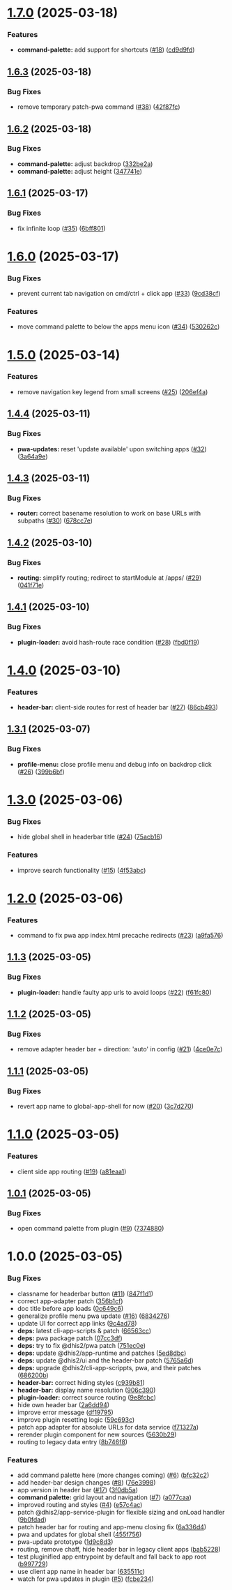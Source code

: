 # [1.7.0](https://github.com/dhis2/global-shell-app/compare/v1.6.3...v1.7.0) (2025-03-18)


### Features

* **command-palette:** add support for shortcuts ([#18](https://github.com/dhis2/global-shell-app/issues/18)) ([cd9d9fd](https://github.com/dhis2/global-shell-app/commit/cd9d9fdd7924fadf8372754ff873a39bf20655e4))

## [1.6.3](https://github.com/dhis2/global-shell-app/compare/v1.6.2...v1.6.3) (2025-03-18)


### Bug Fixes

* remove temporary patch-pwa command ([#38](https://github.com/dhis2/global-shell-app/issues/38)) ([42f87fc](https://github.com/dhis2/global-shell-app/commit/42f87fcf0c52a77d13f3b1586de171783e98e948))

## [1.6.2](https://github.com/dhis2/global-shell-app/compare/v1.6.1...v1.6.2) (2025-03-18)


### Bug Fixes

* **command-palette:** adjust backdrop ([332be2a](https://github.com/dhis2/global-shell-app/commit/332be2a0c8143e7d7097372e89852d9e5e93c67b))
* **command-palette:** adjust height ([347741e](https://github.com/dhis2/global-shell-app/commit/347741e7ec31bf5dfb219b257c0c871f24519728))

## [1.6.1](https://github.com/dhis2/global-shell-app/compare/v1.6.0...v1.6.1) (2025-03-17)


### Bug Fixes

* fix infinite loop ([#35](https://github.com/dhis2/global-shell-app/issues/35)) ([6bff801](https://github.com/dhis2/global-shell-app/commit/6bff801d220c94fbcd189ff4811af8e9ca339ff7))

# [1.6.0](https://github.com/dhis2/global-shell-app/compare/v1.5.0...v1.6.0) (2025-03-17)


### Bug Fixes

* prevent current tab navigation on cmd/ctrl + click app ([#33](https://github.com/dhis2/global-shell-app/issues/33)) ([9cd38cf](https://github.com/dhis2/global-shell-app/commit/9cd38cf7b030940b2892203aa938a30af2012af0))


### Features

* move command palette to below the apps menu icon ([#34](https://github.com/dhis2/global-shell-app/issues/34)) ([530262c](https://github.com/dhis2/global-shell-app/commit/530262cf60b5d73013908acbf35afa61e87a0803))

# [1.5.0](https://github.com/dhis2/global-shell-app/compare/v1.4.4...v1.5.0) (2025-03-14)


### Features

* remove navigation key legend from small screens ([#25](https://github.com/dhis2/global-shell-app/issues/25)) ([206ef4a](https://github.com/dhis2/global-shell-app/commit/206ef4a4079b6460a89267e8762606fed201915e))

## [1.4.4](https://github.com/dhis2/global-shell-app/compare/v1.4.3...v1.4.4) (2025-03-11)


### Bug Fixes

* **pwa-updates:** reset 'update available' upon switching apps ([#32](https://github.com/dhis2/global-shell-app/issues/32)) ([3a64a9e](https://github.com/dhis2/global-shell-app/commit/3a64a9e458e16853bc3d74dc325e426ecf0cb37c))

## [1.4.3](https://github.com/dhis2/global-shell-app/compare/v1.4.2...v1.4.3) (2025-03-11)


### Bug Fixes

* **router:** correct basename resolution to work on base URLs with subpaths ([#30](https://github.com/dhis2/global-shell-app/issues/30)) ([678cc7e](https://github.com/dhis2/global-shell-app/commit/678cc7e9091c592dfd0a8cfe2e43c429bb3071b2))

## [1.4.2](https://github.com/dhis2/global-shell-app/compare/v1.4.1...v1.4.2) (2025-03-10)


### Bug Fixes

* **routing:** simplify routing; redirect to startModule at /apps/ ([#29](https://github.com/dhis2/global-shell-app/issues/29)) ([041f71e](https://github.com/dhis2/global-shell-app/commit/041f71e48e87fbe658593c0947cf66f5a418cd13))

## [1.4.1](https://github.com/dhis2/global-shell-app/compare/v1.4.0...v1.4.1) (2025-03-10)


### Bug Fixes

* **plugin-loader:** avoid hash-route race condition ([#28](https://github.com/dhis2/global-shell-app/issues/28)) ([fbd0f19](https://github.com/dhis2/global-shell-app/commit/fbd0f193b35800c6d2a78b8383c1037a3c5564a1))

# [1.4.0](https://github.com/dhis2/global-shell-app/compare/v1.3.1...v1.4.0) (2025-03-10)


### Features

* **header-bar:** client-side routes for rest of header bar ([#27](https://github.com/dhis2/global-shell-app/issues/27)) ([86cb493](https://github.com/dhis2/global-shell-app/commit/86cb493a4c3ce3ecee6ba86c3518f9fd188bb766))

## [1.3.1](https://github.com/dhis2/global-shell-app/compare/v1.3.0...v1.3.1) (2025-03-07)


### Bug Fixes

* **profile-menu:** close profile menu and debug info on backdrop click ([#26](https://github.com/dhis2/global-shell-app/issues/26)) ([399b6bf](https://github.com/dhis2/global-shell-app/commit/399b6bf8eb201e914d03a7bf791b9179bf0c303b))

# [1.3.0](https://github.com/dhis2/global-shell-app/compare/v1.2.0...v1.3.0) (2025-03-06)


### Bug Fixes

* hide global shell in headerbar title ([#24](https://github.com/dhis2/global-shell-app/issues/24)) ([75acb16](https://github.com/dhis2/global-shell-app/commit/75acb160cf05a13bc6a37dcf2eac5b5b1d6d8b96))


### Features

* improve search functionality ([#15](https://github.com/dhis2/global-shell-app/issues/15)) ([4f53abc](https://github.com/dhis2/global-shell-app/commit/4f53abca1454247999111d61b830bc3f08b12640))

# [1.2.0](https://github.com/dhis2/global-shell-app/compare/v1.1.3...v1.2.0) (2025-03-06)


### Features

* command to fix pwa app index.html precache redirects ([#23](https://github.com/dhis2/global-shell-app/issues/23)) ([a9fa576](https://github.com/dhis2/global-shell-app/commit/a9fa576cc0c6ac15c689fc8408c408dd5e7a3c3c))

## [1.1.3](https://github.com/dhis2/global-shell-app/compare/v1.1.2...v1.1.3) (2025-03-05)


### Bug Fixes

* **plugin-loader:** handle faulty app urls to avoid loops ([#22](https://github.com/dhis2/global-shell-app/issues/22)) ([f61fc80](https://github.com/dhis2/global-shell-app/commit/f61fc80ed538d08e8cb0f13b8f2c80922f22b9c9))

## [1.1.2](https://github.com/dhis2/global-shell-app/compare/v1.1.1...v1.1.2) (2025-03-05)


### Bug Fixes

* remove adapter header bar + direction: 'auto' in config ([#21](https://github.com/dhis2/global-shell-app/issues/21)) ([4ce0e7c](https://github.com/dhis2/global-shell-app/commit/4ce0e7c68132298a2e2dd144fef51383ddf26ff3))

## [1.1.1](https://github.com/dhis2/global-shell-app/compare/v1.1.0...v1.1.1) (2025-03-05)


### Bug Fixes

* revert app name to global-app-shell for now ([#20](https://github.com/dhis2/global-shell-app/issues/20)) ([3c7d270](https://github.com/dhis2/global-shell-app/commit/3c7d270d86861ac9926190f13291a3b69793f8dc))

# [1.1.0](https://github.com/dhis2/global-shell-app/compare/v1.0.1...v1.1.0) (2025-03-05)


### Features

* client side app routing ([#19](https://github.com/dhis2/global-shell-app/issues/19)) ([a81eaa1](https://github.com/dhis2/global-shell-app/commit/a81eaa131866eeef30cea8f021a1c69281ebe971))

## [1.0.1](https://github.com/dhis2/global-shell-app/compare/v1.0.0...v1.0.1) (2025-03-05)


### Bug Fixes

* open command palette from plugin ([#9](https://github.com/dhis2/global-shell-app/issues/9)) ([7374880](https://github.com/dhis2/global-shell-app/commit/7374880e19b081f8d13b62c189eae0aca33bb892))

# 1.0.0 (2025-03-05)


### Bug Fixes

* classname for headerbar button ([#11](https://github.com/dhis2/global-shell-app/issues/11)) ([847f1d1](https://github.com/dhis2/global-shell-app/commit/847f1d1c286f120631f2dea564ccade1a3361219))
* correct app-adapter patch ([356b1cf](https://github.com/dhis2/global-shell-app/commit/356b1cf1adf07cc06781f0ca261aaabe56821f69))
* doc title before app loads ([0c649c6](https://github.com/dhis2/global-shell-app/commit/0c649c617f388c18e4f49b7eac0aed04489b713f))
* generalize profile menu pwa update ([#16](https://github.com/dhis2/global-shell-app/issues/16)) ([6834276](https://github.com/dhis2/global-shell-app/commit/6834276dc40890701c109d448b37dce360afcf0d))
* update UI for correct app links ([9c4ad78](https://github.com/dhis2/global-shell-app/commit/9c4ad78673ffadc1bc47da80088908befa30fbb5))
* **deps:** latest cli-app-scripts & patch ([66563cc](https://github.com/dhis2/global-shell-app/commit/66563cc4439e7c1e27e60bfe3c424fef912c502a))
* **deps:** pwa package patch ([07cc3df](https://github.com/dhis2/global-shell-app/commit/07cc3df8878fa9063ba0c48070b18b2451236b94))
* **deps:** try to fix @dhis2/pwa patch ([751ec0e](https://github.com/dhis2/global-shell-app/commit/751ec0eec5abae59adf00e67b4e0f0d7683878b8))
* **deps:** update @dhis2/app-runtime and patches ([5ed8dbc](https://github.com/dhis2/global-shell-app/commit/5ed8dbc8d45ab4c6013ff6f5a0c29abc10cbf3a7))
* **deps:** update @dhis2/ui and the header-bar patch ([5765a6d](https://github.com/dhis2/global-shell-app/commit/5765a6dd1f9ef461caddfda1d33f9c748041daf3))
* **deps:** upgrade @dhis2/cli-app-scrippts, pwa, and their patches ([686200b](https://github.com/dhis2/global-shell-app/commit/686200b94430a36048567584703377aa5eed5689))
* **header-bar:** correct hiding styles ([c939b81](https://github.com/dhis2/global-shell-app/commit/c939b81a6b6fb76a394bf1ad447d10ab67c1c738))
* **header-bar:** display name resolution ([906c390](https://github.com/dhis2/global-shell-app/commit/906c390c9847fcdb33717882ab10cbeeebef4d0e))
* **plugin-loader:** correct source routing ([9e8fcbc](https://github.com/dhis2/global-shell-app/commit/9e8fcbc5c167016d85ba27ceb14b9efdbfc8dd46))
* hide own header bar ([2a6dd94](https://github.com/dhis2/global-shell-app/commit/2a6dd94d03a27abe11a0e7695ce32d48ab0ba7bc))
* improve error message ([df19795](https://github.com/dhis2/global-shell-app/commit/df19795035e86e51718be258c79eeb486e51c69a))
* improve plugin resetting logic ([59c693c](https://github.com/dhis2/global-shell-app/commit/59c693c6e87d1bb4e0ad189ccd54b42d88805e7a))
* patch app adapter for absolute URLs for data service ([f71327a](https://github.com/dhis2/global-shell-app/commit/f71327a2ae3964e528b10cf0c2e5ab8e8e1638f4))
* rerender plugin component for new sources ([5630b29](https://github.com/dhis2/global-shell-app/commit/5630b2965a3d7b9d6f2ef506bd32a09732954450))
* routing to legacy data entry ([8b746f8](https://github.com/dhis2/global-shell-app/commit/8b746f8cc5b823f09b0200533330d85d01538658))


### Features

* add command palette here (more changes coming) ([#6](https://github.com/dhis2/global-shell-app/issues/6)) ([bfc32c2](https://github.com/dhis2/global-shell-app/commit/bfc32c27d7819ea028df1861693d7b3e05d4bb52))
* add header-bar design changes ([#8](https://github.com/dhis2/global-shell-app/issues/8)) ([76e3998](https://github.com/dhis2/global-shell-app/commit/76e3998719f298365296774ac03a0a0bf5db97c9))
* app version in header bar ([#17](https://github.com/dhis2/global-shell-app/issues/17)) ([3f0db5a](https://github.com/dhis2/global-shell-app/commit/3f0db5a869c22b168a7b503d8fb23cbab57a977a))
* **command palette:** grid layout and navigation ([#7](https://github.com/dhis2/global-shell-app/issues/7)) ([a077caa](https://github.com/dhis2/global-shell-app/commit/a077caae7db2b6407ad2027f52dc05f0f6aa2fa5))
* improved routing and styles ([#4](https://github.com/dhis2/global-shell-app/issues/4)) ([e57c4ac](https://github.com/dhis2/global-shell-app/commit/e57c4ac1d807ac3c2b56fd69ee6a3ad5d61962e3))
* patch @dhis2/app-service-plugin for flexible sizing and onLoad handler ([9b0fdad](https://github.com/dhis2/global-shell-app/commit/9b0fdad8817093b4873746cf9dff1df367da797b))
* patch header bar for routing and app-menu closing fix ([6a336d4](https://github.com/dhis2/global-shell-app/commit/6a336d4000423bb9244ac32a190acaed3dbc03d9))
* pwa and updates for global shell ([455f756](https://github.com/dhis2/global-shell-app/commit/455f7563bb746ca73e9036f8b27f3a86e8be93f6))
* pwa-update prototype ([1d9c8d3](https://github.com/dhis2/global-shell-app/commit/1d9c8d3c2ba0b8fc5fff8a35568d39c947da5eee))
* routing, remove chaff, hide header bar in legacy client apps ([bab5228](https://github.com/dhis2/global-shell-app/commit/bab52285f5d2fcd22b1e847c9f3b134d51489464))
* test pluginified app entrypoint by default and fall back to app root ([b997729](https://github.com/dhis2/global-shell-app/commit/b997729e6619f8345633751112536254dd6f5c44))
* use client app name in header bar ([635511c](https://github.com/dhis2/global-shell-app/commit/635511c644f2bb33136325c45988fe481d42b810))
* watch for pwa updates in plugin ([#5](https://github.com/dhis2/global-shell-app/issues/5)) ([fcbe234](https://github.com/dhis2/global-shell-app/commit/fcbe234bf73783b6ba46f5f075d46733c87696eb))
